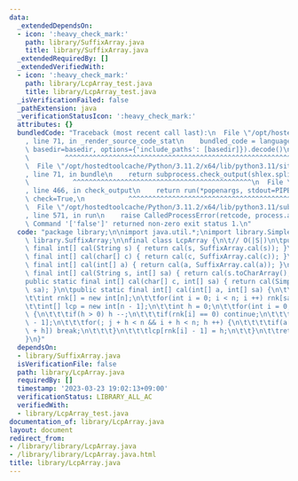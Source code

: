 ```yaml
---
data:
  _extendedDependsOn:
  - icon: ':heavy_check_mark:'
    path: library/SuffixArray.java
    title: library/SuffixArray.java
  _extendedRequiredBy: []
  _extendedVerifiedWith:
  - icon: ':heavy_check_mark:'
    path: library/LcpArray_test.java
    title: library/LcpArray_test.java
  _isVerificationFailed: false
  _pathExtension: java
  _verificationStatusIcon: ':heavy_check_mark:'
  attributes: {}
  bundledCode: "Traceback (most recent call last):\n  File \"/opt/hostedtoolcache/Python/3.11.2/x64/lib/python3.11/site-packages/onlinejudge_verify/documentation/build.py\"\
    , line 71, in _render_source_code_stat\n    bundled_code = language.bundle(stat.path,\
    \ basedir=basedir, options={'include_paths': [basedir]}).decode()\n          \
    \         ^^^^^^^^^^^^^^^^^^^^^^^^^^^^^^^^^^^^^^^^^^^^^^^^^^^^^^^^^^^^^^^^^^^^^^^^^^^^^^^^^\n\
    \  File \"/opt/hostedtoolcache/Python/3.11.2/x64/lib/python3.11/site-packages/onlinejudge_verify/languages/user_defined.py\"\
    , line 71, in bundle\n    return subprocess.check_output(shlex.split(command))\n\
    \           ^^^^^^^^^^^^^^^^^^^^^^^^^^^^^^^^^^^^^^^^^^^^^\n  File \"/opt/hostedtoolcache/Python/3.11.2/x64/lib/python3.11/subprocess.py\"\
    , line 466, in check_output\n    return run(*popenargs, stdout=PIPE, timeout=timeout,\
    \ check=True,\n           ^^^^^^^^^^^^^^^^^^^^^^^^^^^^^^^^^^^^^^^^^^^^^^^^^^^^^^^^^\n\
    \  File \"/opt/hostedtoolcache/Python/3.11.2/x64/lib/python3.11/subprocess.py\"\
    , line 571, in run\n    raise CalledProcessError(retcode, process.args,\nsubprocess.CalledProcessError:\
    \ Command '['false']' returned non-zero exit status 1.\n"
  code: "package library;\n\nimport java.util.*;\nimport library.SimpleUtil;\nimport\
    \ library.SuffixArray;\n\nfinal class LcpArray {\n\t// O(|S|)\n\tpublic static\
    \ final int[] cal(String s) { return cal(s, SuffixArray.cal(s)); }\n\tpublic static\
    \ final int[] cal(char[] c) { return cal(c, SuffixArray.cal(c)); }\n\tpublic static\
    \ final int[] cal(int[] a) { return cal(a, SuffixArray.cal(a)); }\n\tpublic static\
    \ final int[] cal(String s, int[] sa) { return cal(s.toCharArray(), sa); }\n\t\
    public static final int[] cal(char[] c, int[] sa) { return cal(SimpleUtil.charToInt(c),\
    \ sa); }\n\tpublic static final int[] cal(int[] a, int[] sa) {\n\t\tint n = a.length;\n\
    \t\tint rnk[] = new int[n];\n\t\tfor(int i = 0; i < n; i ++) rnk[sa[i]] = i;\n\
    \t\tint[] lcp = new int[n - 1];\n\t\tint h = 0;\n\t\tfor(int i = 0; i < n; i ++)\
    \ {\n\t\t\tif(h > 0) h --;\n\t\t\tif(rnk[i] == 0) continue;\n\t\t\tint j = sa[rnk[i]\
    \ - 1];\n\t\t\tfor(; j + h < n && i + h < n; h ++) {\n\t\t\t\tif(a[j + h] != a[i\
    \ + h]) break;\n\t\t\t}\n\t\t\tlcp[rnk[i] - 1] = h;\n\t\t}\n\t\treturn lcp;\n\t\
    }\n}"
  dependsOn:
  - library/SuffixArray.java
  isVerificationFile: false
  path: library/LcpArray.java
  requiredBy: []
  timestamp: '2023-03-23 19:02:13+09:00'
  verificationStatus: LIBRARY_ALL_AC
  verifiedWith:
  - library/LcpArray_test.java
documentation_of: library/LcpArray.java
layout: document
redirect_from:
- /library/library/LcpArray.java
- /library/library/LcpArray.java.html
title: library/LcpArray.java
---
```

